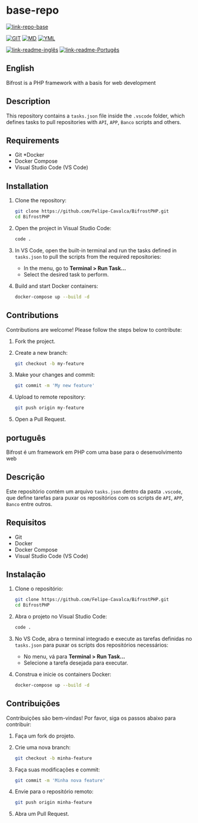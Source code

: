 # base-repo

[![link-repo-base](https://img.shields.io/badge/Repo-Base-blue)](./)

[![GIT](https://img.shields.io/badge/GIT-orange)](./)
[![MD](https://img.shields.io/badge/MD-darkblue)](./)
[![YML](https://img.shields.io/badge/YML-darkblue)](./)

[![link-readme-inglês](https://img.shields.io/badge/README-English/Inglês-red)](./README.md#english)
[![link-readme-Portugês](https://img.shields.io/badge/README-Portuguese/Portugês-green)](./README.md#português)

## English

Bifrost is a PHP framework with a basis for web development

## Description

This repository contains a `tasks.json` file inside the `.vscode` folder, which defines tasks to pull repositories with `API`, `APP`, `Banco` scripts and others.

## Requirements

* Git
*Docker
* Docker Compose
* Visual Studio Code (VS Code)

## Installation

1. Clone the repository:

    ```sh
    git clone https://github.com/Felipe-Cavalca/BifrostPHP.git
    cd BifrostPHP
    ```

2. Open the project in Visual Studio Code:

    ```sh
    code .
    ```

3. In VS Code, open the built-in terminal and run the tasks defined in `tasks.json` to pull the scripts from the required repositories:
    * In the menu, go to **Terminal > Run Task...**
    * Select the desired task to perform.

4. Build and start Docker containers:

    ```sh
    docker-compose up --build -d
    ```

## Contributions

Contributions are welcome! Please follow the steps below to contribute:

1. Fork the project.
2. Create a new branch:

    ```sh
    git checkout -b my-feature
    ```

3. Make your changes and commit:

    ```sh
    git commit -m 'My new feature'
    ```

4. Upload to remote repository:

    ```sh
    git push origin my-feature
    ```

5. Open a Pull Request.

## português

Bifrost é um framework em PHP com uma base para o desenvolvimento web

## Descrição

Este repositório contém um arquivo `tasks.json` dentro da pasta `.vscode`, que define tarefas para puxar os repositórios com os scripts de `API`, `APP`, `Banco` entre outros.

## Requisitos

* Git
* Docker
* Docker Compose
* Visual Studio Code (VS Code)

## Instalação

1. Clone o repositório:

    ```sh
    git clone https://github.com/Felipe-Cavalca/BifrostPHP.git
    cd BifrostPHP
    ```

2. Abra o projeto no Visual Studio Code:

    ```sh
    code .
    ```

3. No VS Code, abra o terminal integrado e execute as tarefas definidas no `tasks.json` para puxar os scripts dos repositórios necessários:
    * No menu, vá para **Terminal > Run Task...**
    * Selecione a tarefa desejada para executar.

4. Construa e inicie os containers Docker:

    ```sh
    docker-compose up --build -d
    ```

## Contribuições

Contribuições são bem-vindas! Por favor, siga os passos abaixo para contribuir:

1. Faça um fork do projeto.
2. Crie uma nova branch:

    ```sh
    git checkout -b minha-feature
    ```

3. Faça suas modificações e commit:

    ```sh
    git commit -m 'Minha nova feature'
    ```

4. Envie para o repositório remoto:

    ```sh
    git push origin minha-feature
    ```

5. Abra um Pull Request.
